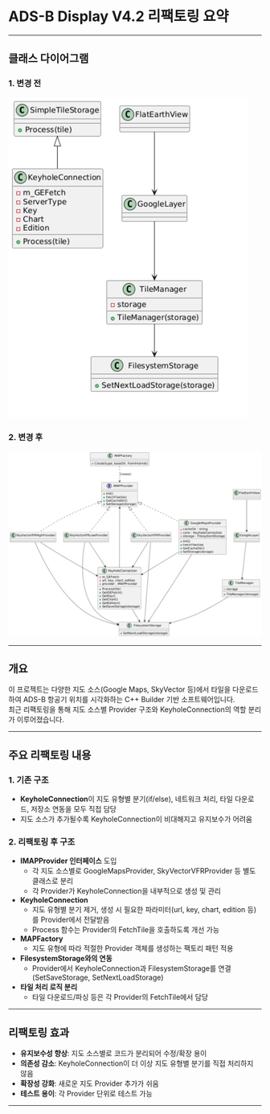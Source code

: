 # ADS-B Display V4.2 리팩토링 요약
---
## 클래스 다이어그램

### 1. 변경 전

![Map Class Diagram](MAP.png)

### 2. 변경 후

![MapProvider Class Diagram](MAPProvider.png)

---

## 개요

이 프로젝트는 다양한 지도 소스(Google Maps, SkyVector 등)에서 타일을 다운로드하여 ADS-B 항공기 위치를 시각화하는 C++ Builder 기반 소프트웨어입니다.  
최근 리팩토링을 통해 지도 소스별 Provider 구조와 KeyholeConnection의 역할 분리가 이루어졌습니다.

---

## 주요 리팩토링 내용

### 1. 기존 구조

- **KeyholeConnection**이 지도 유형별 분기(if/else), 네트워크 처리, 타일 다운로드, 저장소 연동을 모두 직접 담당
- 지도 소스가 추가될수록 KeyholeConnection이 비대해지고 유지보수가 어려움

### 2. 리팩토링 후 구조

- **IMAPProvider 인터페이스** 도입  
  - 각 지도 소스별로 GoogleMapsProvider, SkyVectorVFRProvider 등 별도 클래스로 분리
  - 각 Provider가 KeyholeConnection을 내부적으로 생성 및 관리
- **KeyholeConnection**  
  - 지도 유형별 분기 제거, 생성 시 필요한 파라미터(url, key, chart, edition 등)를 Provider에서 전달받음
  - Process 함수는 Provider의 FetchTile을 호출하도록 개선 가능
- **MAPFactory**  
  - 지도 유형에 따라 적절한 Provider 객체를 생성하는 팩토리 패턴 적용
- **FilesystemStorage와의 연동**  
  - Provider에서 KeyholeConnection과 FilesystemStorage를 연결(SetSaveStorage, SetNextLoadStorage)
- **타일 처리 로직 분리**  
  - 타일 다운로드/파싱 등은 각 Provider의 FetchTile에서 담당

---

## 리팩토링 효과

- **유지보수성 향상**: 지도 소스별로 코드가 분리되어 수정/확장 용이
- **의존성 감소**: KeyholeConnection이 더 이상 지도 유형별 분기를 직접 처리하지 않음
- **확장성 강화**: 새로운 지도 Provider 추가가 쉬움
- **테스트 용이**: 각 Provider 단위로 테스트 가능

---